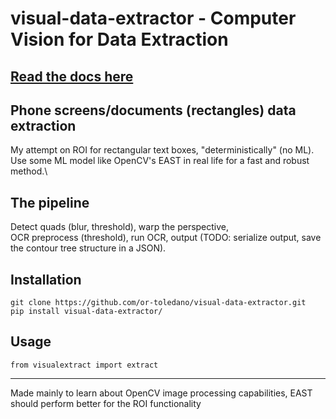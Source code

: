 # visual-data-extractor - Computer Vision for Data Extraction
## [Read the docs here](build/docs/content/api-documentation.md)

## Phone screens/documents (rectangles) data extraction
My attempt on ROI for rectangular text boxes, "deterministically" (no ML).\
Use some ML model like OpenCV's EAST in real life for a fast and robust method.\
## The pipeline
Detect quads (blur, threshold), warp the perspective, \
OCR preprocess (threshold), run OCR, output (TODO: serialize output, save 
the contour tree structure in a JSON).
## Installation
```
git clone https://github.com/or-toledano/visual-data-extractor.git
pip install visual-data-extractor/
```
## Usage
```
from visualextract import extract

```
---------------
Made mainly to learn about OpenCV image processing capabilities, EAST should
perform better for the ROI functionality